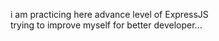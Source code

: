 i am practicing here advance level of ExpressJS </br>
trying to improve myself for better developer...
